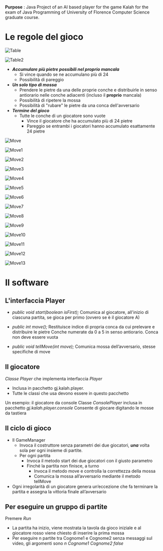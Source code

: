 **Purpose** : Java Project of an AI based player for the game Kalah for the exam of Java Programming of University of Florence Computer Science graduate course.



# Le regole del gioco


![Table](https://imagizer.imageshack.com/img921/6103/njGNOW.png)


![Table2](https://imagizer.imageshack.com/img921/2261/62fXno.png)


 - _**Accumulare più pietre possibili nel proprio mancala**_
    - Si vince quando se ne accumulano più di 24
    - Possibilità di pareggio   
 - _**Un solo tipo di mossa**_
    - Prendere le pietre da una delle proprie conche e distribuirle in senso antiorario nelle conche adiacenti (incluso il **proprio** mancala)
    - Possibilità di ripetere la mossa
    - Possibilità di "rubare" le pietre da una conca dell'avversario
 - _**Termine del gioco**_
    - Tutte le conche di un giocatore sono vuote
        - Vince il giocatore che ha accumulato più di 24 pietre
        - Pareggio se entrambi i giocatori hanno accumulato esattamente 24 pietre
        
        
![Move](https://imagizer.imageshack.com/img923/9641/St7ftf.png)



![Move1](https://imagizer.imageshack.com/img922/7632/uCmTTx.png)



![Move2](https://imagizer.imageshack.com/img921/829/xpHR6W.png)



![Move3](https://imagizer.imageshack.com/img922/3120/Wre1Vo.png)


![Move4](https://imagizer.imageshack.com/img924/7336/aKObvR.png)


![Move5](https://imagizer.imageshack.com/img924/3074/cJAJX9.png)


![Move6](https://imagizer.imageshack.com/img923/6846/6as1If.png)


![Move7](https://imagizer.imageshack.com/img923/2308/iRQPIR.png)


![Move8](https://imagizer.imageshack.com/img924/3504/zvCeyu.png)


![Move9](https://imagizer.imageshack.com/img923/4341/LdTPTq.png)


![Move10](https://imagizer.imageshack.com/img921/8565/S4MFBC.png)


![Move11](https://imagizer.imageshack.com/img923/281/OsycTv.png)


![Move12](https://imagizer.imageshack.com/img922/5128/OAk69J.png)


![Move13](https://imagizer.imageshack.com/img923/5530/Dtmi3D.png)


        
# Il software

## L'interfaccia Player

  - _public void start(boolean isFirst);_
  Comunica al giocatore, all'inizio di ciascuna partita, se gioca per primo (ovvero se è il giocatore A)
  
  - _public int move();_
  Restituisce indice di propria conca da cui prelevare e distribuire le pietre
  Conche numerate da 0 a 5 in senso antiorario. Conca non deve essere vuota
  
  - _public void tellMove(int move);_
  Comunica mossa dell’avversario, stesse specifiche di move

## Il giocatore

_Classe <Cognome>Player_ che implementa interfaccia _Player_
  - Inclusa in pacchetto gj.kalah.player.<cognome>
  - Tutte le classi che usa devono essere in questo pacchetto
 
Un esempio: il giocatore da console
Classe _ConsolePlayer_ inclusa in pacchetto _gj.kalah.player.console_
Consente di giocare digitando le mosse da tastiera

## Il ciclo di gioco
- Il GameManager
  - Invoca il costruttore senza parametri dei due giocatori, _**una**_ volta sola per ogni insieme di partite.
  - Per ogni partita
      - Invoca il metodo start dei due giocatori con il giusto parametro
      - Finché la partita non finisce, a turno
          - Invoca il metodo move e controlla la correttezza della mossa
          - Comunica la mossa all’avversario mediante il metodo tellMove        
- Ogni irregolarità di un giocatore genera un’eccezione che fa terminare la partita e assegna la vittoria finale all’avversario


## Per eseguire un gruppo di partite
Premere _Run_
- La partita ha inizio, viene mostrata la tavola da gioco iniziale e al giocatore rosso viene chiesto di inserire la prima mossa
- Per eseguire n partite tra Cognome1 e Cognome2 senza messaggi sul video, gli argomenti sono
        _n Cognome1 Cognome2 false_
